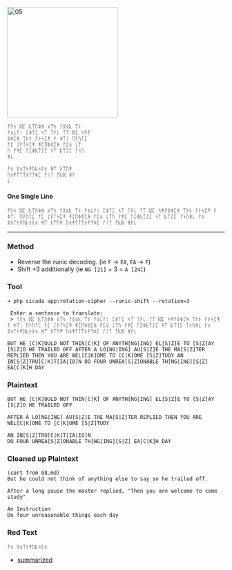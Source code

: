 <img src="https://github.com/iBotPeaches/cicada_3301/raw/master/liber_primus/09.jpg" width="256" alt="05">

```
ᛉᚢᛋ ᛞᛈ ᚣᛠᚢᛄᚻ ᛟᛠᛋ ᚠᛝᛟᚣ ᛠᚦ
ᚹᛟᚳᚠᛁ ᛈᛄᛏᛈ ᛋᛠ ᛏᚹᚳ ᛏᛠ ᛞᛈ ᛋᛡᚹ
ᛝᛄᛈᚻ ᛠᚦᚦ ᚹᚦᛋᛈᛡ ᚹ ᛄᛠᛁ ᛖᚹᚢᛏᛈ
ᚠᛈ ᛇᚹᛏᛋᛈᛡ ᛡᛈᛖᛄᛝᛈᚻ ᚠᛈᛟ ᚳᛠ
ᚢ ᚹᛡᛈ ᚪᛈᛄᚣᛠᛇᛈ ᛋᛠ ᚣᛠᛇᛈ ᛏᛋᚢ
ᚻᚳ

ᚹᛟ ᛝᛟᛏᛋᛡᚢᚣᛋᚱᛟ ᚻᛠ ᚦᛠᚢᛡ
ᚢᛟᛡᚩᛏᛠᛟᚹᛉᛄᛈ ᚠᛁᛏ ᚩᚣᛞ ᚻᚹ
ᚳ
```

#### One Single Line

```
ᛉᚢᛋ ᛞᛈ ᚣᛠᚢᛄᚻ ᛟᛠᛋ ᚠᛝᛟᚣ ᛠᚦ ᚹᛟᚳᚠᛁ ᛈᛄᛏᛈ ᛋᛠ ᛏᚹᚳ ᛏᛠ ᛞᛈ ᛋᛡᚹᛝᛄᛈᚻ ᛠᚦᚦ ᚹᚦᛋᛈᛡ ᚹ ᛄᛠᛁ ᛖᚹᚢᛏᛈ ᚠᛈ ᛇᚹᛏᛋᛈᛡ ᛡᛈᛖᛄᛝᛈᚻ ᚠᛈᛟ ᚳᛠᚢ ᚹᛡᛈ ᚪᛈᛄᚣᛠᛇᛈ ᛋᛠ ᚣᛠᛇᛈ ᛏᛋᚢᚻᚳ ᚹᛟ ᛝᛟᛏᛋᛡᚢᚣᛋᚱᛟ ᚻᛠ ᚦᛠᚢᛡ ᚢᛟᛡᚩᛏᛠᛟᚹᛉᛄᛈ ᚠᛁᛏ ᚩᚣᛞ ᚻᚹᚳ
```

---

### Method

* Reverse the runic decoding. (ie `F` -> `EA`, `EA` -> `F`)
* Shift +3 additionally (ie `NG [21]` + 3 = `A [24]`)

### Tool

```
➜ php cicada app:rotation-cipher --runic-shift --rotation=3

 Enter a sentence to translate:
 > ᛉᚢᛋ ᛞᛈ ᚣᛠᚢᛄᚻ ᛟᛠᛋ ᚠᛝᛟᚣ ᛠᚦ ᚹᛟᚳᚠᛁ ᛈᛄᛏᛈ ᛋᛠ ᛏᚹᚳ ᛏᛠ ᛞᛈ ᛋᛡᚹᛝᛄᛈᚻ ᛠᚦᚦ ᚹᚦᛋᛈᛡ ᚹ ᛄᛠᛁ ᛖᚹᚢᛏᛈ ᚠᛈ ᛇᚹᛏᛋᛈᛡ ᛡᛈᛖᛄᛝᛈᚻ ᚠᛈᛟ ᚳᛠᚢ ᚹᛡᛈ ᚪᛈᛄᚣᛠᛇᛈ ᛋᛠ ᚣᛠᛇᛈ ᛏᛋᚢᚻᚳ ᚹᛟ ᛝᛟᛏᛋᛡᚢᚣᛋᚱᛟ ᚻᛠ ᚦᛠᚢᛡ ᚢᛟᛡᚩᛏᛠᛟᚹᛉᛄᛈ ᚠᛁᛏ ᚩᚣᛞ ᚻᚹᚳ

BUT HE [C|K]OULD NOT THIN[C|K] OF ANYTH[NG|ING] EL[S|Z]E TO [S|Z]AY [S|Z]O HE TRAILED OFF AFTER A LO[NG|ING] AU[S|Z]E THE MA[S|Z]TER REPLIED THEN YOU ARE WEL[C|K]OME TO [C|K]OME [S|Z]TUDY AN IN[S|Z]TRU[C|K]T[IA|IO]N DO FOUR UNREA[S|Z]ONABLE TH[NG|ING][S|Z] EA[C|K]H DAY
```

### Plaintext

```
BUT HE [C|K]OULD NOT THIN[C|K] OF ANYTH[NG|ING] EL[S|Z]E TO [S|Z]AY [S|Z]O HE TRAILED OFF

AFTER A LO[NG|ING] AU[S|Z]E THE MA[S|Z]TER REPLIED THEN YOU ARE WEL[C|K]OME TO [C|K]OME [S|Z]TUDY

AN IN[S|Z]TRU[C|K]T[IA|IO]N
DO FOUR UNREA[S|Z]ONABLE TH[NG|ING][S|Z] EA[C|K]H DAY
```

### Cleaned up Plaintext

```
(cont from 08.md)
But he could not think of anything else to say so he trailed off.

After a long pause the master replied, "Then you are welcome to come study"

An Instruction
Do four unreasonable things each day
```

### Red Text

```
ᚹᛟ ᛝᛟᛏᛋᛡᚢᚣᛋᚱᛟ
```

* [summarized](../../other/A_Koan_Page6_7_8_9.md)
